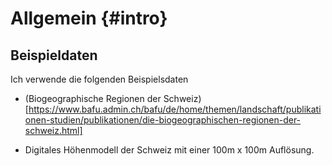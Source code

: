 
# Allgemein {#intro}



## Beispieldaten

Ich verwende die folgenden Beispielsdaten

- (Biogeographische Regionen der Schweiz)[https://www.bafu.admin.ch/bafu/de/home/themen/landschaft/publikationen-studien/publikationen/die-biogeographischen-regionen-der-schweiz.html]

- Digitales Höhenmodell der Schweiz mit einer 100m x 100m Auflösung.



